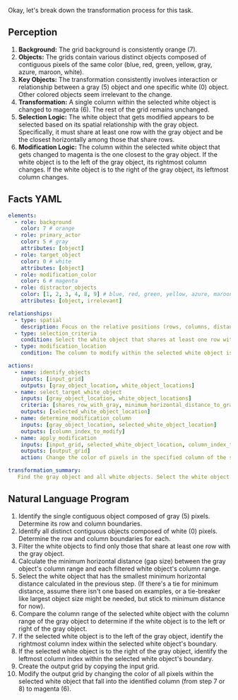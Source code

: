 Okay, let's break down the transformation process for this task.

## Perception

1.  **Background:** The grid background is consistently orange (7).
2.  **Objects:** The grids contain various distinct objects composed of contiguous pixels of the same color (blue, red, green, yellow, gray, azure, maroon, white).
3.  **Key Objects:** The transformation consistently involves interaction or relationship between a gray (5) object and one specific white (0) object. Other colored objects seem irrelevant to the change.
4.  **Transformation:** A single column within the selected white object is changed to magenta (6). The rest of the grid remains unchanged.
5.  **Selection Logic:** The white object that gets modified appears to be selected based on its spatial relationship with the gray object. Specifically, it must share at least one row with the gray object and be the closest horizontally among those that share rows.
6.  **Modification Logic:** The column within the selected white object that gets changed to magenta is the one closest to the gray object. If the white object is to the left of the gray object, its rightmost column changes. If the white object is to the right of the gray object, its leftmost column changes.

## Facts YAML


```yaml
elements:
  - role: background
    color: 7 # orange
  - role: primary_actor
    color: 5 # gray
    attributes: [object]
  - role: target_object
    color: 0 # white
    attributes: [object]
  - role: modification_color
    color: 6 # magenta
  - role: distractor_objects
    color: [1, 2, 3, 4, 8, 9] # blue, red, green, yellow, azure, maroon
    attributes: [object, irrelevant]

relationships:
  - type: spatial
    description: Focus on the relative positions (rows, columns, distance) between the gray object and various white objects.
  - type: selection_criteria
    condition: Select the white object that shares at least one row with the gray object AND has the minimum horizontal distance (gap) to the gray object.
  - type: modification_location
    condition: The column to modify within the selected white object is the one immediately adjacent (horizontally) to the gray object's bounding box, or closest if there's a gap.

actions:
  - name: identify_objects
    inputs: [input_grid]
    outputs: [gray_object_location, white_object_locations]
  - name: select_target_white_object
    inputs: [gray_object_location, white_object_locations]
    criteria: [shares_row_with_gray, minimum_horizontal_distance_to_gray]
    outputs: [selected_white_object_location]
  - name: determine_modification_column
    inputs: [gray_object_location, selected_white_object_location]
    outputs: [column_index_to_modify]
  - name: apply_modification
    inputs: [input_grid, selected_white_object_location, column_index_to_modify, modification_color]
    outputs: [output_grid]
    action: Change the color of pixels in the specified column of the selected white object to magenta (6).

transformation_summary:
   Find the gray object and all white objects. Select the white object that shares rows with the gray object and is horizontally closest. Change the column of this white object that is nearest to the gray object to magenta.

```


## Natural Language Program

1.  Identify the single contiguous object composed of gray (5) pixels. Determine its row and column boundaries.
2.  Identify all distinct contiguous objects composed of white (0) pixels. Determine the row and column boundaries for each.
3.  Filter the white objects to find only those that share at least one row with the gray object.
4.  Calculate the minimum horizontal distance (gap size) between the gray object's column range and each filtered white object's column range.
5.  Select the white object that has the smallest minimum horizontal distance calculated in the previous step. (If there's a tie for minimum distance, assume there isn't one based on examples, or a tie-breaker like largest object size might be needed, but stick to minimum distance for now).
6.  Compare the column range of the selected white object with the column range of the gray object to determine if the white object is to the left or right of the gray object.
7.  If the selected white object is to the left of the gray object, identify the rightmost column index within the selected white object's boundary.
8.  If the selected white object is to the right of the gray object, identify the leftmost column index within the selected white object's boundary.
9.  Create the output grid by copying the input grid.
10. Modify the output grid by changing the color of all pixels within the selected white object that fall into the identified column (from step 7 or 8) to magenta (6).